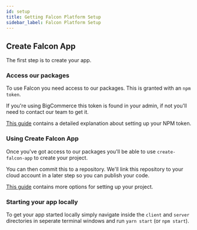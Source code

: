 ```yaml
---
id: setup
title: Getting Falcon Platform Setup
sidebar_label: Falcon Platform Setup
---
```


## Create Falcon App

The first step is to create your app.

### Access our packages

To use Falcon you need access to our packages. This is granted with an `npm token`. 

If you're using BigCommerce this token is found in your admin, if not you'll need to contact our team to get it.

[This guide](/docs/platform/getting-started/npm) contains a detailed explanation about setting up your NPM token.

### Using Create Falcon App

Once you've got access to our packages you'll be able to use `create-falcon-app` to create your project.

You can then commit this to a repository. We'll link this repository to your cloud account in a later step so you can publish your code.

[This guide](/docs/platform/getting-started/create) contains more options for setting up your project.

### Starting your app locally

To get your app started locally simply navigate inside the `client` and `server` directories in seperate terminal windows and run `yarn start` (or `npm start`).
